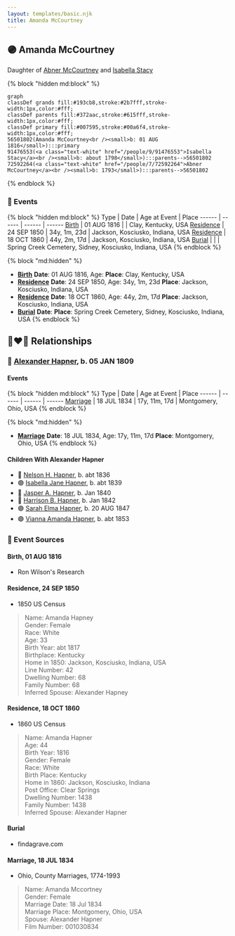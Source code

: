```yaml
---
layout: templates/basic.njk
title: Amanda McCourtney
---
```

## 🟣 Amanda McCourtney

Daughter of [Abner McCourtney](/people/7/72592264) and [Isabella Stacy](/people/9/91476553)

{% block "hidden md:block" %}
```mermaid
graph
classDef grands fill:#193cb8,stroke:#2b7fff,stroke-width:1px,color:#fff;
classDef parents fill:#372aac,stroke:#615fff,stroke-width:1px,color:#fff;
classDef primary fill:#007595,stroke:#00a6f4,stroke-width:1px,color:#fff;
56501802(Amanda McCourtney<br /><small>b: 01 AUG 1816</small>):::primary
91476553(<a class="text-white" href="/people/9/91476553">Isabella Stacy</a><br /><small>b: about 1798</small>):::parents-->56501802
72592264(<a class="text-white" href="/people/7/72592264">Abner McCourtney</a><br /><small>b: 1793</small>):::parents-->56501802
```
{% endblock %}

### 📆 Events

{% block "hidden md:block" %}
Type | Date | Age at Event | Place
------ | ------ | ------ | ------
[Birth](#event-event-3) | 01 AUG 1816 |  | Clay, Kentucky, USA
[Residence](#event-event-0) | 24 SEP 1850 | 34y, 1m, 23d | Jackson, Kosciusko, Indiana, USA
[Residence](#event-event-1) | 18 OCT 1860 | 44y, 2m, 17d | Jackson, Kosciusko, Indiana, USA
[Burial](#event-event-6) |  |  | Spring Creek Cemetery, Sidney, Kosciusko, Indiana, USA
{% endblock %}

{% block "md:hidden" %}
- **[Birth](#event-event-3)**
**Date**: 01 AUG 1816, Age:
**Place**: Clay, Kentucky, USA
- **[Residence](#event-event-0)**
**Date**: 24 SEP 1850, Age: 34y, 1m, 23d
**Place**: Jackson, Kosciusko, Indiana, USA
- **[Residence](#event-event-1)**
**Date**: 18 OCT 1860, Age: 44y, 2m, 17d
**Place**: Jackson, Kosciusko, Indiana, USA
- **[Burial](#event-event-6)**
**Date**:
**Place**: Spring Creek Cemetery, Sidney, Kosciusko, Indiana, USA
{% endblock %}

## 👩‍❤️‍👨 Relationships

### 🔵 [Alexander Hapner](/people/6/68586072), b. 05 JAN 1809

#### Events

{% block "hidden md:block" %}
Type | Date | Age at Event | Place
------ | ------ | ------ | ------
[Marriage](#event-family-0-event-0) | 18 JUL 1834 | 17y, 11m, 17d | Montgomery, Ohio, USA
{% endblock %}

{% block "md:hidden" %}
- **[Marriage](#event-family-0-event-0)**
**Date**: 18 JUL 1834, Age: 17y, 11m, 17d
**Place**: Montgomery, Ohio, USA
{% endblock %}

#### Children With Alexander Hapner
* 🔵 [Nelson H. Hapner](/people/3/30042860), b. abt 1836
* 🟣 [Isabella Jane Hapner](/people/7/7784900), b. abt 1839
* 🔵 [Jasper A. Hapner](/people/8/86358624), b. Jan 1840
* 🔵 [Harrison B. Hapner](/people/4/48986000), b. Jan 1842
* 🟣 [Sarah Elma Hapner](/people/2/20173654), b. 20 AUG 1847
* 🟣 [Vianna Amanda Hapner](/people/3/33886681), b. abt 1853
### 📰 Event Sources

#### <a id="event-event-3"></a> Birth, 01 AUG 1816
* Ron Wilson's Research

#### <a id="event-event-0"></a> Residence, 24 SEP 1850
* 1850 US Census
>   
  > Name: Amanda Hapney  
  > Gender: Female  
  > Race: White  
  > Age: 33  
  > Birth Year: abt 1817  
  > Birthplace: Kentucky  
  > Home in 1850: Jackson, Kosciusko, Indiana, USA  
  > Line Number: 42  
  > Dwelling Number: 68  
  > Family Number: 68  
  > Inferred Spouse: Alexander Hapney

#### <a id="event-event-1"></a> Residence, 18 OCT 1860
* 1860 US Census
>   
  > Name: Amanda Hapner  
  > Age: 44  
  > Birth Year: 1816  
  > Gender: Female  
  > Race: White  
  > Birth Place: Kentucky  
  > Home in 1860: Jackson, Kosciusko, Indiana  
  > Post Office: Clear Springs  
  > Dwelling Number: 1438  
  > Family Number: 1438  
  > Inferred Spouse: Alexander Hapner

#### <a id="event-event-6"></a> Burial
* findagrave.com
#### <a id="event-family-0-event-0"></a> Marriage, 18 JUL 1834
* Ohio, County Marriages, 1774-1993
>   
  > Name: Amanda Mccortney  
  > Gender: Female  
  > Marriage Date: 18 Jul 1834  
  > Marriage Place: Montgomery, Ohio, USA  
  > Spouse: Alexander Hapner  
  > Film Number: 001030834
